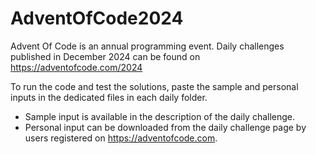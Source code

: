 # AdventOfCode2024
Advent Of Code is an annual programming event. Daily challenges published in December 2024 can be found on https://adventofcode.com/2024

To run the code and test the solutions, paste the sample and personal inputs in the dedicated files in each daily folder.

- Sample input is available in the description of the daily challenge.
- Personal input can be downloaded from the daily challenge page by users registered on https://adventofcode.com.
